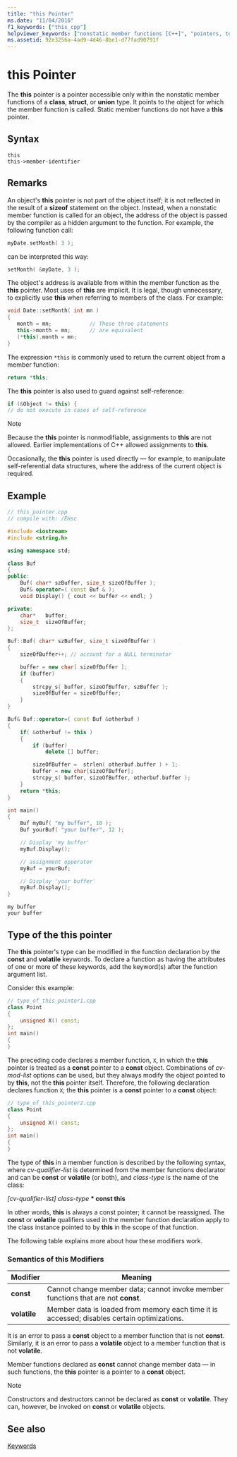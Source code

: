 ```yaml
---
title: "this Pointer"
ms.date: "11/04/2016"
f1_keywords: ["this_cpp"]
helpviewer_keywords: ["nonstatic member functions [C++]", "pointers, to class instance", "this pointer"]
ms.assetid: 92e3256a-4ad9-4d46-8be1-d77fad90791f
---
```

# this Pointer

The **this** pointer is a pointer accessible only within the nonstatic member functions of a **class**, **struct**, or **union** type. It points to the object for which the member function is called. Static member functions do not have a **this** pointer.

## Syntax

```
this
this->member-identifier
```

## Remarks

An object's **this** pointer is not part of the object itself; it is not reflected in the result of a **sizeof** statement on the object. Instead, when a nonstatic member function is called for an object, the address of the object is passed by the compiler as a hidden argument to the function. For example, the following function call:

```cpp
myDate.setMonth( 3 );
```

can be interpreted this way:

```cpp
setMonth( &myDate, 3 );
```

The object's address is available from within the member function as the **this** pointer. Most uses of **this** are implicit. It is legal, though unnecessary, to explicitly use **this** when referring to members of the class. For example:

```cpp
void Date::setMonth( int mn )
{
   month = mn;            // These three statements
   this->month = mn;      // are equivalent
   (*this).month = mn;
}
```

The expression `*this` is commonly used to return the current object from a member function:

```cpp
return *this;
```

The **this** pointer is also used to guard against self-reference:

```cpp
if (&Object != this) {
// do not execute in cases of self-reference
```

> [!NOTE]
>  Because the **this** pointer is nonmodifiable, assignments to **this** are not allowed. Earlier implementations of C++ allowed assignments to **this**.

Occasionally, the **this** pointer is used directly — for example, to manipulate self-referential data structures, where the address of the current object is required.

## Example

```cpp
// this_pointer.cpp
// compile with: /EHsc

#include <iostream>
#include <string.h>

using namespace std;

class Buf
{
public:
    Buf( char* szBuffer, size_t sizeOfBuffer );
    Buf& operator=( const Buf & );
    void Display() { cout << buffer << endl; }

private:
    char*   buffer;
    size_t  sizeOfBuffer;
};

Buf::Buf( char* szBuffer, size_t sizeOfBuffer )
{
    sizeOfBuffer++; // account for a NULL terminator

    buffer = new char[ sizeOfBuffer ];
    if (buffer)
    {
        strcpy_s( buffer, sizeOfBuffer, szBuffer );
        sizeOfBuffer = sizeOfBuffer;
    }
}

Buf& Buf::operator=( const Buf &otherbuf )
{
    if( &otherbuf != this )
    {
        if (buffer)
            delete [] buffer;

        sizeOfBuffer =  strlen( otherbuf.buffer ) + 1;
        buffer = new char[sizeOfBuffer];
        strcpy_s( buffer, sizeOfBuffer, otherbuf.buffer );
    }
    return *this;
}

int main()
{
    Buf myBuf( "my buffer", 10 );
    Buf yourBuf( "your buffer", 12 );

    // Display 'my buffer'
    myBuf.Display();

    // assignment opperator
    myBuf = yourBuf;

    // Display 'your buffer'
    myBuf.Display();
}
```

```Output
my buffer
your buffer
```

## Type of the this pointer

The **this** pointer's type can be modified in the function declaration by the **const** and **volatile** keywords. To declare a function as having the attributes of one or more of these keywords, add the keyword(s) after the function argument list.

Consider this example:

```cpp
// type_of_this_pointer1.cpp
class Point
{
    unsigned X() const;
};
int main()
{
}
```

The preceding code declares a member function, `X`, in which the **this** pointer is treated as a **const** pointer to a **const** object. Combinations of *cv-mod-list* options can be used, but they always modify the object pointed to by **this**, not the **this** pointer itself. Therefore, the following declaration declares function `X`; the **this** pointer is a **const** pointer to a **const** object:

```cpp
// type_of_this_pointer2.cpp
class Point
{
    unsigned X() const;
};
int main()
{
}
```

The type of **this** in a member function is described by the following syntax, where *cv-qualifier-list* is determined from the member functions declarator and can be **const** or **volatile** (or both), and *class-type* is the name of the class:

*[cv-qualifier-list] class-type*  **&#42; const this**

In other words, **this** is always a const pointer; it cannot be reassigned.  The **const** or **volatile** qualifiers used in the member function declaration apply to the class instance pointed to by **this** in the scope of that function.

The following table explains more about how these modifiers work.

### Semantics of this Modifiers

|Modifier|Meaning|
|--------------|-------------|
|**const**|Cannot change member data; cannot invoke member functions that are not **const**.|
|**volatile**|Member data is loaded from memory each time it is accessed; disables certain optimizations.|

It is an error to pass a **const** object to a member function that is not **const**. Similarly, it is an error to pass a **volatile** object to a member function that is not **volatile**.

Member functions declared as **const** cannot change member data — in such functions, the **this** pointer is a pointer to a **const** object.

> [!NOTE]
>  Constructors and destructors cannot be declared as **const** or **volatile**. They can, however, be invoked on **const** or **volatile** objects.

## See also

[Keywords](../cpp/keywords-cpp.md)